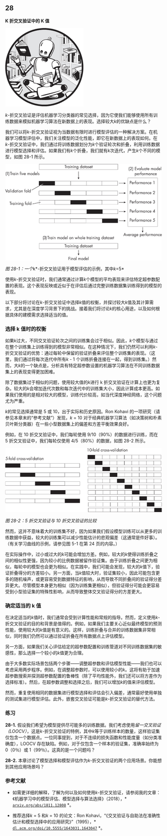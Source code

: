 ## **28**

**K 折交叉验证中的 K 值**

![Image](img/common.jpg)

*k*-折交叉验证是评估机器学习分类器的常见选择，因为它使我们能够使用所有训练数据来模拟机器学习算法在新数据上的表现。选择较大*k*的优缺点是什么？

我们可以将*k*-折交叉验证视为当数据有限时进行模型评估的一种解决方案。在机器学习模型评估中，我们关注模型的泛化性能，即它在新数据上的表现如何。在*k*-折交叉验证中，我们通过将训练数据划分为*k*个验证轮次和折叠，利用训练数据进行模型选择和评估。如果我们有*k*个折叠，我们就有*k*次迭代，产生*k*个不同的模型，如图 28-1 所示。

![Image](img/28fig01.jpg)

*图 28-1：一个*k*-折交叉验证用于模型评估的示例，其中*k*=5*

使用*k*-折交叉验证时，我们通常通过计算*k*个模型的平均表现来评估特定超参数配置的表现。这个表现反映或近似于在评估后通过完整训练数据集训练得到的模型的表现。

以下部分将讨论在*k*-折交叉验证中选择*k*值的权衡，并探讨较大*k*值及其计算需求，尤其是在深度学习背景下的挑战。接着我们将讨论*k*的核心用途，以及如何根据具体的建模需求选择适当的值。

### **选择 k 值时的权衡**

如果*k*过大，不同交叉验证轮次之间的训练集会过于相似。因此，*k*个模型与通过在整个训练集上训练得到的模型非常相似。在这种情况下，我们仍然可以利用*k*-折交叉验证的优势：通过每轮中保留的验证折叠来评估整个训练集的表现。（这里，我们通过将每次迭代中所有*k* - 1 个训练折叠连接在一起，得到训练集。）然而，大*k*的一个缺点是，分析具有特定超参数设置的机器学习算法在不同训练数据集上的表现变得更加困难。

除了数据集过于相似的问题，使用较大值的*k*进行 k 折交叉验证在计算上也更为复杂。较大的*k*会增加迭代次数和每次迭代中的训练集大小，因此计算成本更高。如果我们使用的是相对较大的模型，训练代价较高，如当代深度神经网络，这个问题尤为严重。

*k*的常见选择通常是 5 或 10，出于实际和历史原因。Ron Kohavi 的一项研究（请参见本章末的“参考文献”）发现，*k* = 10 对于经典机器学习算法（如决策树和朴素贝叶斯分类器）在一些小型数据集上的偏差和方差平衡效果良好。

例如，在 10 折交叉验证中，我们每轮使用 9/10（90%）的数据进行训练，而在 5 折交叉验证中，我们每轮仅使用 4/5（80%）的数据，如图 28-2 所示。

![Image](img/28fig02.jpg)

*图 28-2：5 折交叉验证与 10 折交叉验证的比较*

然而，这并不意味着大的训练集不好，因为如果我们假设模型训练可以从更多的训练数据中获益，较大的训练集可以减少性能估计的悲观偏差（这通常是件好事）。（有关学习曲线的示例，请参见图 5-1 在第 24 页的内容。）

在实际操作中，过小或过大的*k*可能会增加方差。例如，较大的*k*使得训练折叠之间的相似性更强，因为较小的比例数据被留作验证集。由于训练折叠之间更为相似，每轮中的模型也会更为相似。在实践中，我们可能会发现，较大的*k*值下，验证折叠得分的方差较小。另一方面，当*k*值较大时，验证集较小，因此可能包含更多的随机噪声，或更容易受到数据特征的影响，从而导致不同折叠间的验证得分差异更大。尽管模型本身更为相似（因为训练集更相似），但验证得分可能会更容易受到小型验证集的特殊性影响，从而导致整体交叉验证得分的方差更大。

### **确定适当的 k 值**

在决定适当的*k*值时，我们通常会受到计算性能和常规的指导。然而，定义使用*k*-折交叉验证的目的和背景是值得的。例如，如果我们主要关心近似最终模型的预测性能，使用较大的*k*值是有意义的。这样，训练折叠与合并的训练数据集非常相似，同时我们仍然可以通过验证折叠在所有数据点上评估模型。

另一方面，如果我们关心评估给定的超参数配置和训练管道对不同训练数据集的敏感性，那么选择一个较小的*k*值更为合理。

由于大多数实际场景包括两个步骤——调整超参数和评估模型性能——我们也可以考虑采用两步程序。例如，在调整超参数时，可以使用较小的*k*。这将有助于加速超参数搜索并探测超参数配置的鲁棒性（除了平均性能外，我们还可以将方差作为选择标准）。然后，在超参数调整和选择之后，我们可以增加*k*的值来评估模型。

然而，重复使用相同的数据集进行模型选择和评估会引入偏差，通常最好使用单独的测试集进行模型评估。此外，嵌套交叉验证可能是*k*-折交叉验证的替代方法。

### **练习**

**28-1.** 假设我们希望为模型提供尽可能多的训练数据。我们考虑使用*留一交叉验证（LOOCV）*，这是*k*-折交叉验证的特例，其中*k*等于训练样本的数量，这样验证集仅包含一个数据点。一位同事提到，对于不连续的损失函数和性能度量（如分类准确度），LOOCV 存在缺陷。例如，对于仅包含一个样本的验证集，准确率始终为 0（0％）或 1（99％）。这真的是一个问题吗？

**28-2.** 本章讨论了模型选择和模型评估作为*k*-折交叉验证的两个应用场景。你能想到其他应用场景吗？

### **参考文献**

+   如需更详细的解释，了解为何以及如何使用*k*-折交叉验证，请参阅我的文章：《机器学习中的模型评估、模型选择与算法选择》（2018），* [`arxiv.org/abs/1811.12808`](https://arxiv.org/abs/1811.12808) *。

+   推荐选择*k* = 5 和*k* = 10 的论文：Ron Kohavi，“《交叉验证与自助法在准确性估计和模型选择中的应用研究》”（1995），* [`dl.acm.org/doi/10.5555/1643031.1643047`](https://dl.acm.org/doi/10.5555/1643031.1643047) *。
